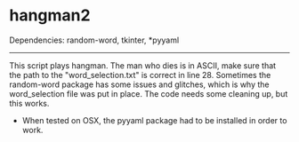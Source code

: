 # hangman2

Dependencies:
random-word, tkinter, *pyyaml


------
This script plays hangman. The man who dies is in ASCII, make sure that the path to the "word_selection.txt" is correct in line 28. Sometimes the random-word package has some issues and glitches, which is why the word_selection file was put in place. The code needs some cleaning up, but this works.


* When tested on OSX, the pyyaml package had to be installed in order to work.
